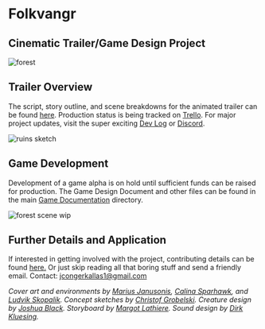 # Folkvangr
## Cinematic Trailer/Game Design Project

![forest](https://github.com/jcongerkallas1/Brefhamer/blob/game-design/Images/thumbnail_forest.jpg)

## Trailer Overview
The script, story outline, and scene breakdowns for the animated trailer can be found [here](https://github.com/jcongerkallas1/Folkvangr/blob/game-design/Trailer%20Outline.md).  Production status is being tracked on [Trello](https://trello.com/b/b2Wf4KYK/folkvangr).  For major project updates, visit the super exciting [Dev Log](https://github.com/jcongerkallas1/Folkvangr/blob/game-design/Dev%20Log.md) or [Discord](https://discordapp.com/channels/326900944862314506).

![ruins sketch](https://github.com/jcongerkallas1/Brefhamer/blob/game-design/Images/monastary_ruins_sketch_small.jpg)

## Game Development
Development of a game alpha is on hold until sufficient funds can be raised for production.  The Game Design Document and other files can be found in the main [Game Documentation](https://github.com/jcongerkallas1/Folkvangr/blob/game-design/DOCUMENTATION.md) directory.

![forest scene wip](https://github.com/jcongerkallas1/Brefhamer/blob/game-design/Images/unused_forest_thumbnail2.jpg)

## Further Details and Application
If interested in getting involved with the project, contributing details can be found [here.](https://github.com/jcongerkallas1/Folkvangr/blob/game-design/CONTRIBUTING.md)  Or just skip reading all that boring stuff and send a friendly email.  Contact: jcongerkallas1@gmail.com

*Cover art and environments by [Marius Janusonis](http://www.artofmarius.com/), [Calina Sparhawk](https://www.artstation.com/calina), and [Ludvik Skopalik](https://www.artstation.com/ludvikskp).  Concept sketches by [Christof Grobelski](https://www.artstation.com/gloominati).  Creature design by [Joshua Black](https://www.artstation.com/axis213).  Storyboard by [Margot Lathiere](https://margotlathiere.jimdo.com/).  Sound design by [Dirk Kluesing](https://soundcloud.com/irkluesing).*


